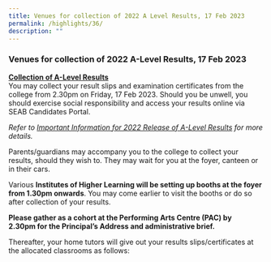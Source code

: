 ```yaml
---
title: Venues for collection of 2022 A Level Results, 17 Feb 2023
permalink: /highlights/36/
description: ""
---
```

### **Venues for collection of 2022 A-Level Results, 17 Feb 2023**

<b><u>Collection of A-Level Results</u></b><br>
You may collect your result slips and examination certificates from the college from 2.30pm on Friday, 17 Feb 2023. Should you be unwell, you should exercise social responsibility and access your results online via SEAB Candidates Portal.

_Refer to [Important Information for 2022 Release of A-Level Results](https://cjc.moe.edu.sg/cjc/highlights/important-information-for-the-release-of-2022-a-level-results-17-feb-2023) for more details._

Parents/guardians may accompany you to the college to collect your results, should they wish to. They may wait for you at the foyer, canteen or in their cars.

Various **Institutes of Higher Learning will be setting up booths at the foyer from 1.30pm onwards**. You may come earlier to visit the booths or do so after collection of your results.

**Please gather as a cohort at the Performing Arts Centre (PAC) by 2.30pm for the Principal’s Address and administrative brief.**

Thereafter, your home tutors will give out your results slips/certificates at the allocated classrooms as follows:


